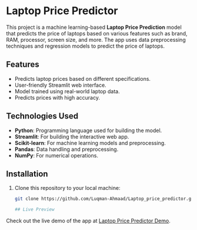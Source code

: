 # Laptop Price Predictor

This project is a machine learning-based **Laptop Price Prediction** model that predicts the price of laptops based on various features such as brand, RAM, processor, screen size, and more. The app uses data preprocessing techniques and regression models to predict the price of laptops.

## Features

- Predicts laptop prices based on different specifications.
- User-friendly Streamlit web interface.
- Model trained using real-world laptop data.
- Predicts prices with high accuracy.

## Technologies Used

- **Python**: Programming language used for building the model.
- **Streamlit**: For building the interactive web app.
- **Scikit-learn**: For machine learning models and preprocessing.
- **Pandas**: Data handling and preprocessing.
- **NumPy**: For numerical operations.

## Installation

1. Clone this repository to your local machine:
   ```bash
   git clone https://github.com/Luqman-Ahmaad/Laptop_price_predictor.git

   ## Live Preview

Check out the live demo of the app at [Laptop Price Predictor Demo](https://laptop-price-predictor-vz7qxtnw8eagvpjgkxy2rt.streamlit.app/).

